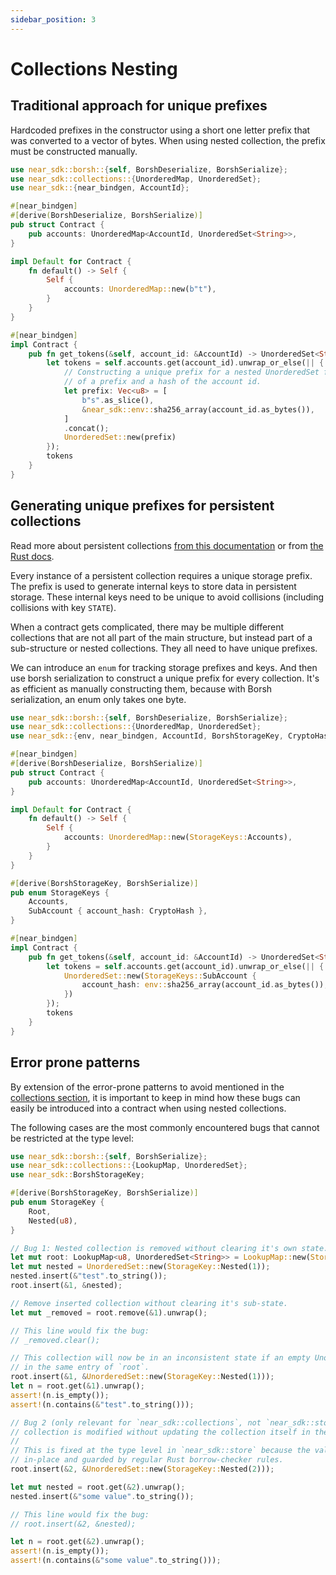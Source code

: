 ```yaml
---
sidebar_position: 3
---
```


# Collections Nesting

## Traditional approach for unique prefixes

Hardcoded prefixes in the constructor using a short one letter prefix that was converted to a vector of bytes.
When using nested collection, the prefix must be constructed manually.

```rust
use near_sdk::borsh::{self, BorshDeserialize, BorshSerialize};
use near_sdk::collections::{UnorderedMap, UnorderedSet};
use near_sdk::{near_bindgen, AccountId};

#[near_bindgen]
#[derive(BorshDeserialize, BorshSerialize)]
pub struct Contract {
    pub accounts: UnorderedMap<AccountId, UnorderedSet<String>>,
}

impl Default for Contract {
    fn default() -> Self {
        Self {
            accounts: UnorderedMap::new(b"t"),
        }
    }
}

#[near_bindgen]
impl Contract {
    pub fn get_tokens(&self, account_id: &AccountId) -> UnorderedSet<String> {
        let tokens = self.accounts.get(account_id).unwrap_or_else(|| {
            // Constructing a unique prefix for a nested UnorderedSet from a concatenation
            // of a prefix and a hash of the account id.
            let prefix: Vec<u8> = [
                b"s".as_slice(),
                &near_sdk::env::sha256_array(account_id.as_bytes()),
            ]
            .concat();
            UnorderedSet::new(prefix)
        });
        tokens
    }
}
```

## Generating unique prefixes for persistent collections

Read more about persistent collections [from this documentation](/contract-structure/collections) or from [the Rust docs](https://docs.rs/near-sdk/latest/near_sdk/collections).

Every instance of a persistent collection requires a unique storage prefix.
The prefix is used to generate internal keys to store data in persistent storage.
These internal keys need to be unique to avoid collisions (including collisions with key `STATE`).

When a contract gets complicated, there may be multiple different
collections that are not all part of the main structure, but instead part of a sub-structure or nested collections.
They all need to have unique prefixes.

We can introduce an `enum` for tracking storage prefixes and keys.
And then use borsh serialization to construct a unique prefix for every collection.
It's as efficient as manually constructing them, because with Borsh serialization, an enum only takes one byte.

```rust
use near_sdk::borsh::{self, BorshDeserialize, BorshSerialize};
use near_sdk::collections::{UnorderedMap, UnorderedSet};
use near_sdk::{env, near_bindgen, AccountId, BorshStorageKey, CryptoHash};

#[near_bindgen]
#[derive(BorshDeserialize, BorshSerialize)]
pub struct Contract {
    pub accounts: UnorderedMap<AccountId, UnorderedSet<String>>,
}

impl Default for Contract {
    fn default() -> Self {
        Self {
            accounts: UnorderedMap::new(StorageKeys::Accounts),
        }
    }
}

#[derive(BorshStorageKey, BorshSerialize)]
pub enum StorageKeys {
    Accounts,
    SubAccount { account_hash: CryptoHash },
}

#[near_bindgen]
impl Contract {
    pub fn get_tokens(&self, account_id: &AccountId) -> UnorderedSet<String> {
        let tokens = self.accounts.get(account_id).unwrap_or_else(|| {
            UnorderedSet::new(StorageKeys::SubAccount {
                account_hash: env::sha256_array(account_id.as_bytes()),
            })
        });
        tokens
    }
}
```

## Error prone patterns

By extension of the error-prone patterns to avoid mentioned in the [collections section](./collections.md#error-prone-patterns), it is important to keep in mind how these bugs can easily be introduced into a contract when using nested collections.

The following cases are the most commonly encountered bugs that cannot be restricted at the type level:

```rust
use near_sdk::borsh::{self, BorshSerialize};
use near_sdk::collections::{LookupMap, UnorderedSet};
use near_sdk::BorshStorageKey;

#[derive(BorshStorageKey, BorshSerialize)]
pub enum StorageKey {
    Root,
    Nested(u8),
}

// Bug 1: Nested collection is removed without clearing it's own state.
let mut root: LookupMap<u8, UnorderedSet<String>> = LookupMap::new(StorageKey::Root);
let mut nested = UnorderedSet::new(StorageKey::Nested(1));
nested.insert(&"test".to_string());
root.insert(&1, &nested);

// Remove inserted collection without clearing it's sub-state.
let mut _removed = root.remove(&1).unwrap();

// This line would fix the bug:
// _removed.clear();

// This collection will now be in an inconsistent state if an empty UnorderedSet is put
// in the same entry of `root`.
root.insert(&1, &UnorderedSet::new(StorageKey::Nested(1)));
let n = root.get(&1).unwrap();
assert!(n.is_empty());
assert!(n.contains(&"test".to_string()));

// Bug 2 (only relevant for `near_sdk::collections`, not `near_sdk::store`): Nested
// collection is modified without updating the collection itself in the outer collection.
//
// This is fixed at the type level in `near_sdk::store` because the values are modified
// in-place and guarded by regular Rust borrow-checker rules.
root.insert(&2, &UnorderedSet::new(StorageKey::Nested(2)));

let mut nested = root.get(&2).unwrap();
nested.insert(&"some value".to_string());

// This line would fix the bug:
// root.insert(&2, &nested);

let n = root.get(&2).unwrap();
assert!(n.is_empty());
assert!(n.contains(&"some value".to_string()));
```
